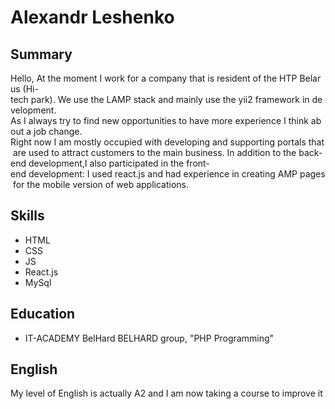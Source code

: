 # Alexandr Leshenko


## Summary
Hello, At the moment I work for a company that is resident of the HTP Belarus (Hi-tech park). We use the LAMP stack and mainly use the yii2 framework in development.
As I always try to find new opportunities to have more experience I think about a job change.
Right now I am mostly occupied with developing and supporting portals that are used to attract customers to the main business. In addition to the back-end development,I also participated in the front-end development: I used react.js and had experience in creating AMP pages for the mobile version of web applications. 


## Skills
* HTML
* CSS
* JS
* React.js
* MySql


## Education
* IT-ACADEMY BelHard BELHARD group, "PHP Programming"


## English
My level of English is actually A2 and I am now taking a course to improve it
